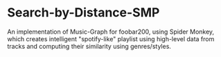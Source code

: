 # Search-by-Distance-SMP
An implementation of Music-Graph for foobar200, using Spider Monkey, which creates intelligent "spotify-like" playlist using high-level data from tracks and computing their similarity using genres/styles.
